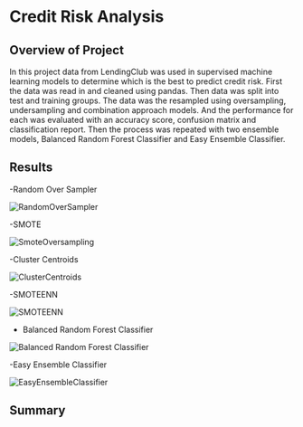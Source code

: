 # Credit Risk Analysis

## Overview of Project
In this project data from LendingClub was used in supervised machine learning models to determine which is
the best to predict credit risk. First the data was read in and cleaned using pandas. Then data was split 
into test and training groups. The data was the resampled using oversampling, undersampling and combination 
approach models. And the performance for each was evaluated with an accuracy score, confusion matrix and 
classification report. Then the process was repeated with two ensemble models, Balanced Random Forest Classifier
and Easy Ensemble Classifier.

## Results
-Random Over Sampler

![RandomOverSampler](https://user-images.githubusercontent.com/103155045/194446933-11997065-11da-4c0c-930a-c9de6ee07f03.png)

-SMOTE

![SmoteOversampling](https://user-images.githubusercontent.com/103155045/194446958-c9c96f5c-1d46-4a6c-9b12-ee665626ca32.png)

-Cluster Centroids

![ClusterCentroids](https://user-images.githubusercontent.com/103155045/194446982-118cd230-e66f-4032-bdcf-dd7dc1903ab4.png)

-SMOTEENN

![SMOTEENN](https://user-images.githubusercontent.com/103155045/194446992-0d5f1ca0-ceeb-4235-a0de-e730d3c28e95.png)

- Balanced Random Forest Classifier

![Balanced Random Forest Classifier](https://user-images.githubusercontent.com/103155045/194447007-f62718da-2094-4ff4-abea-12d17e97b6a4.png)

-Easy Ensemble Classifier

![EasyEnsembleClassifier](https://user-images.githubusercontent.com/103155045/194447034-26153e97-2fc0-4af5-bd55-e7dc8a90a222.png)


## Summary


